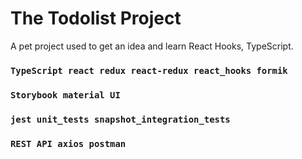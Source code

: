 # The Todolist Project

A pet project used to get an idea and learn React Hooks, TypeScript.

### `TypeScript react redux react-redux react_hooks formik`
### `Storybook material UI`
### `jest unit_tests snapshot_integration_tests`
### `REST API axios postman`
